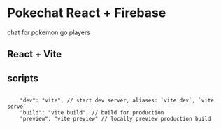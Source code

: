 # Pokechat React + Firebase
chat for pokemon go players

## React + Vite

## scripts
```

    "dev": "vite", // start dev server, aliases: `vite dev`, `vite serve`
    "build": "vite build", // build for production
    "preview": "vite preview" // locally preview production build

```